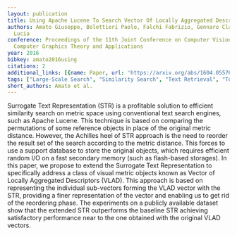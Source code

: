 ```yaml
---
layout: publication
title: Using Apache Lucene To Search Vector Of Locally Aggregated Descriptors
authors: Amato Giuseppe, Bolettieri Paolo, Falchi Fabrizio, Gennaro Claudio, Vadicamo
  Lucia
conference: Proceedings of the 11th Joint Conference on Computer Vision, Imaging and
  Computer Graphics Theory and Applications
year: 2016
bibkey: amato2016using
citations: 2
additional_links: [{name: Paper, url: 'https://arxiv.org/abs/1604.05576'}]
tags: ["Large-Scale Search", "Similarity Search", "Text Retrieval", "Tools & Libraries", "Vector Indexing"]
short_authors: Amato et al.
---
```

Surrogate Text Representation (STR) is a profitable solution to efficient
similarity search on metric space using conventional text search engines, such
as Apache Lucene. This technique is based on comparing the permutations of some
reference objects in place of the original metric distance. However, the
Achilles heel of STR approach is the need to reorder the result set of the
search according to the metric distance. This forces to use a support database
to store the original objects, which requires efficient random I/O on a fast
secondary memory (such as flash-based storages). In this paper, we propose to
extend the Surrogate Text Representation to specifically address a class of
visual metric objects known as Vector of Locally Aggregated Descriptors (VLAD).
This approach is based on representing the individual sub-vectors forming the
VLAD vector with the STR, providing a finer representation of the vector and
enabling us to get rid of the reordering phase. The experiments on a publicly
available dataset show that the extended STR outperforms the baseline STR
achieving satisfactory performance near to the one obtained with the original
VLAD vectors.